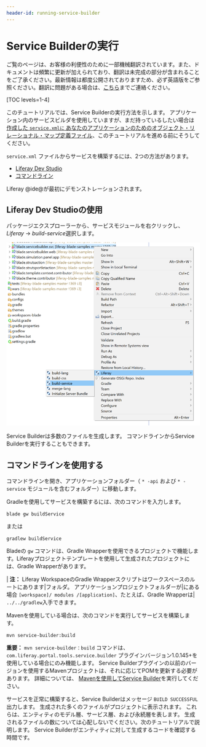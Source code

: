 ```yaml
---
header-id: running-service-builder
---
```


# Service Builderの実行

<p class="alert alert-info"><span class="wysiwyg-color-blue120">ご覧のページは、お客様の利便性のために一部機械翻訳されています。また、ドキュメントは頻繁に更新が加えられており、翻訳は未完成の部分が含まれることをご了承ください。最新情報は都度公開されておりますため、必ず英語版をご参照ください。翻訳に問題がある場合は、<a href="mailto:support-content-jp@liferay.com">こちら</a>までご連絡ください。</span></p>

[TOC levels=1-4]

このチュートリアルでは、Service Builderの実行方法を示します。 アプリケーション内のサービスビルダを使用していますが、まだ持っているしたい場合は [作成した `service.xmlに` あなたのアプリケーションのためのオブジェクト・リレーショナル・マップ定義ファイル](/docs/7-1/tutorials/-/knowledge_base/t/defining-an-object-relational-map-with-service-builder)、このチュートリアルを進める前にそうしてください。

`service.xml` ファイルからサービスを構築するには、2つの方法があります。

  - [Liferay Dev Studio](#using-liferay-dev-studio)
  - [コマンドライン](#using-the-command-line)

Liferay @ide@が最初にデモンストレーションされます。

## Liferay Dev Studioの使用

パッケージエクスプローラーから、サービスモジュールを右クリックし、 *Liferay* → *build-service*選択します。

![図1：Liferay @ide@は、サービスモジュールの* Liferay *サブメニューの* build-service *オプションを介してService Builderサービスの構築を容易にします。](../../../images/service-builder-ide-build-service.png)

Service Builderは多数のファイルを生成します。 コマンドラインからService Builderを実行することもできます。

## コマンドラインを使用する

コマンドラインを開き、アプリケーションフォルダー（ `* -api` および `* -service` モジュールを含むフォルダー）に移動します。

Gradleを使用してサービスを構築するには、次のコマンドを入力します。

``` 
blade gw buildService  
```

または

    gradlew buildService

Bladeの `gw` コマンドは、Gradle Wrapperを使用できるプロジェクトで機能します。Liferayプロジェクトテンプレートを使用して生成されたプロジェクトには、Gradle Wrapperがあります。

| **注：** Liferay WorkspaceのGradle Wrapperスクリプトはワークスペースのルートにあります|フォルダ。 アプリケーションプロジェクトフォルダーが|にある場合 `[workspace]/ modules /[application]`、たとえば、Gradle Wrapperは| `../../gradlew`入手できます。

Mavenを使用している場合は、次のコマンドを実行してサービスを構築します。

    mvn service-builder:build

**重要：** `mvn service-builder：build` コマンドは、 `com.liferay.portal.tools.service.builder` プラグインバージョン1.0.145+を使用している場合にのみ機能します。 Service Builderプラグインの以前のバージョンを使用するMavenプロジェクトは、それに応じてPOMを更新する必要があります。 詳細については、 [Mavenを使用してService Builder](/docs/7-1/tutorials/-/knowledge_base/t/using-service-builder-in-a-maven-project)を実行してください。

サービスを正常に構築すると、Service Builderはメッセージ `BUILD SUCCESSFUL`出力します。 生成された多くのファイルがプロジェクトに表示されます。 これらは、エンティティのモデル層、サービス層、および永続層を表します。 生成されるファイルの数については心配しないでください。次のチュートリアルで説明します。 Service Builderがエンティティに対して生成するコードを確認する時間です。
